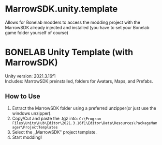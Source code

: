# MarrowSDK.unity.template
Allows for Bonelab modders to access the modding project with the MarrowSDK already injected and installed (you have to set your Bonelab game folder yourself of course)

# BONELAB Unity Template (with MarrowSDK)

   Unity version: 2021.3.16f1  
   Includes: MarrowSDK preinstalled, folders for Avatars, Maps, and Prefabs.

  ## How to Use
1. Extract the MarrowSDK folder using a preferred unzipper(or just use the windows unzipper).
2. Copy/Cut and paste the .tgz into:
`C:\Program Files\Unity\Hub\Editor\2021.3.16f1\Editor\Data\Resources\PackageManager\ProjectTemplates`
3. Select the ,,MarrowSDK" project template.
4. Start modding!
